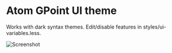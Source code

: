 # Atom GPoint UI theme

Works with dark syntax themes. Edit/disable features in styles/ui-variables.less.

![Screenshot](https://f.cloud.github.com/assets/69169/2289498/4c3cb0ec-a009-11e3-8dbd-077ee11741e5.gif)
